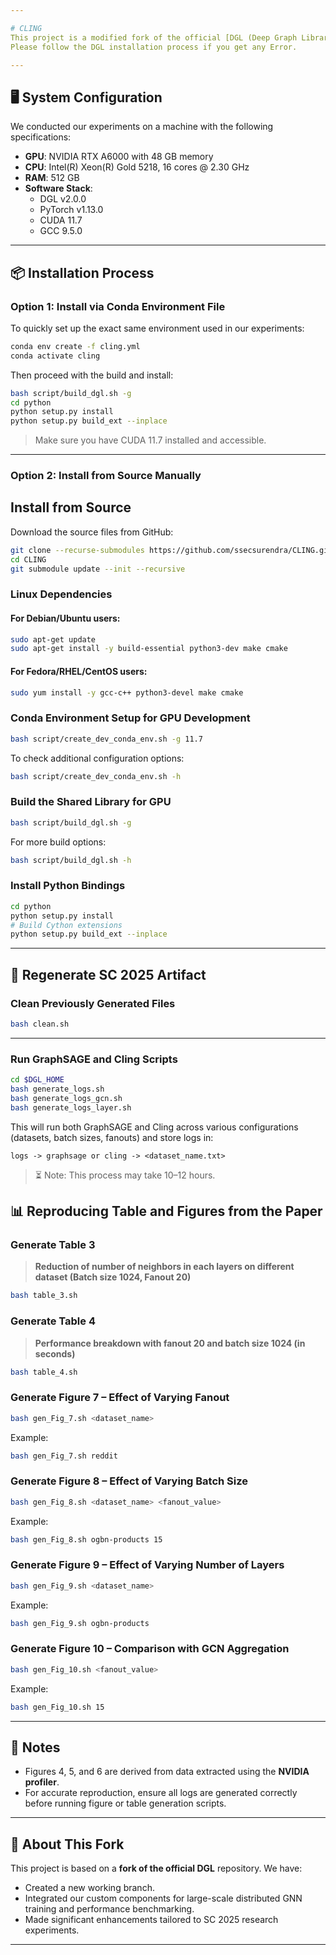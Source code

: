 ```yaml
---

# CLING
This project is a modified fork of the official [DGL (Deep Graph Library)](https://github.com/dmlc/dgl). We have created a new branch in our fork and integrated our custom code for experiments and performance analysis, particularly targeted at SC 2025 paper artifact regeneration.
Please follow the DGL installation process if you get any Error.

---
```

## 🖥️ System Configuration

We conducted our experiments on a machine with the following specifications:

- **GPU**: NVIDIA RTX A6000 with 48 GB memory  
- **CPU**: Intel(R) Xeon(R) Gold 5218, 16 cores @ 2.30 GHz  
- **RAM**: 512 GB  
- **Software Stack**:
  - DGL v2.0.0  
  - PyTorch v1.13.0  
  - CUDA 11.7  
  - GCC 9.5.0  

---

## 📦 Installation Process

### Option 1: Install via Conda Environment File

To quickly set up the exact same environment used in our experiments:

```bash
conda env create -f cling.yml
conda activate cling
```

Then proceed with the build and install:

```bash
bash script/build_dgl.sh -g
cd python
python setup.py install
python setup.py build_ext --inplace
```

> Make sure you have CUDA 11.7 installed and accessible.

---

### Option 2: Install from Source Manually

## Install from Source

Download the source files from GitHub:

```bash
git clone --recurse-submodules https://github.com/ssecsurendra/CLING.git
cd CLING
git submodule update --init --recursive
```

### Linux Dependencies

#### For Debian/Ubuntu users:

```bash
sudo apt-get update
sudo apt-get install -y build-essential python3-dev make cmake
```

#### For Fedora/RHEL/CentOS users:

```bash
sudo yum install -y gcc-c++ python3-devel make cmake
```

### Conda Environment Setup for GPU Development

```bash
bash script/create_dev_conda_env.sh -g 11.7
```

To check additional configuration options:

```bash
bash script/create_dev_conda_env.sh -h
```

### Build the Shared Library for GPU

```bash
bash script/build_dgl.sh -g
```

For more build options:

```bash
bash script/build_dgl.sh -h
```

### Install Python Bindings

```bash
cd python
python setup.py install
# Build Cython extensions
python setup.py build_ext --inplace
```

---

## 🧪 Regenerate SC 2025 Artifact
### Clean Previously Generated Files

```bash
bash clean.sh
```

---
### Run GraphSAGE and Cling Scripts

```bash
cd $DGL_HOME
bash generate_logs.sh
bash generate_logs_gcn.sh
bash generate_logs_layer.sh
```

This will run both GraphSAGE and Cling across various configurations (datasets, batch sizes, fanouts) and store logs in:

```
logs -> graphsage or cling -> <dataset_name.txt>
```

> ⏳ Note: This process may take 10–12 hours.

## 📊 Reproducing Table and Figures from the Paper

### Generate Table 3
> **Reduction of number of neighbors in each layers on different dataset (Batch size 1024, Fanout 20)**
```bash
bash table_3.sh
```

### Generate Table 4

> **Performance breakdown with fanout 20 and batch size 1024 (in seconds)**

```bash
bash table_4.sh
```

### Generate Figure 7 – Effect of Varying Fanout

```bash
bash gen_Fig_7.sh <dataset_name>
```

Example:

```bash
bash gen_Fig_7.sh reddit
```

### Generate Figure 8 – Effect of Varying Batch Size

```bash
bash gen_Fig_8.sh <dataset_name> <fanout_value>
```

Example:

```bash
bash gen_Fig_8.sh ogbn-products 15
```

### Generate Figure 9 – Effect of Varying Number of Layers

```bash
bash gen_Fig_9.sh <dataset_name>
```

Example:

```bash
bash gen_Fig_9.sh ogbn-products
```

### Generate Figure 10 – Comparison with GCN Aggregation

```bash
bash gen_Fig_10.sh <fanout_value>
```

Example:

```bash
bash gen_Fig_10.sh 15
```

---

## 📌 Notes

- Figures 4, 5, and 6 are derived from data extracted using the **NVIDIA profiler**.
- For accurate reproduction, ensure all logs are generated correctly before running figure or table generation scripts.

---

## 🧬 About This Fork

This project is based on a **fork of the official DGL** repository. We have:

- Created a new working branch.
- Integrated our custom components for large-scale distributed GNN training and performance benchmarking.
- Made significant enhancements tailored to SC 2025 research experiments.

---
